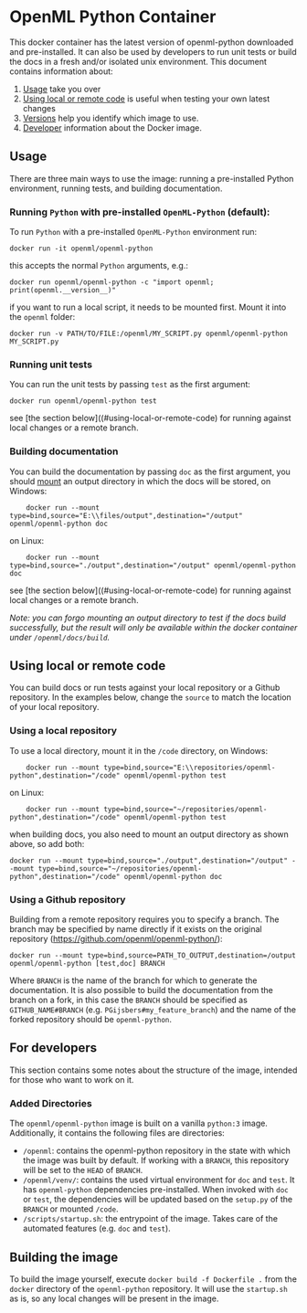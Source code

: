 # OpenML Python Container

This docker container has the latest version of openml-python downloaded and pre-installed.
It can also be used by developers to run unit tests or build the docs in 
a fresh and/or isolated unix environment. 
This document contains information about:

 1. [Usage](#usage) take you over 
 2. [Using local or remote code](#using-local-or-remote-code) is useful when testing your own latest changes
 3. [Versions](#versions) help you identify which image to use.
 4. [Developer](#for-developers) information about the Docker image.

## Usage

There are three main ways to use the image: running a pre-installed Python environment,
running tests, and building documentation.

### Running `Python` with pre-installed `OpenML-Python` (default):

To run `Python` with a pre-installed `OpenML-Python` environment run:

```text
docker run -it openml/openml-python
```

this accepts the normal `Python` arguments, e.g.:

```text
docker run openml/openml-python -c "import openml; print(openml.__version__)"
```

if you want to run a local script, it needs to be mounted first. Mount it into the
`openml` folder:

```
docker run -v PATH/TO/FILE:/openml/MY_SCRIPT.py openml/openml-python MY_SCRIPT.py
```

### Running unit tests

You can run the unit tests by passing `test` as the first argument:

```text
docker run openml/openml-python test
```

see [the section below]((#using-local-or-remote-code) for running against local changes
or a remote branch.

### Building documentation

You can build the documentation by passing `doc` as the first argument, 
you should [mount]((https://docs.docker.com/storage/bind-mounts/#start-a-container-with-a-bind-mount)) 
an output directory in which the docs will be stored, on Windows:

```text
    docker run --mount type=bind,source="E:\\files/output",destination="/output" openml/openml-python doc
```

on Linux:
```text
    docker run --mount type=bind,source="./output",destination="/output" openml/openml-python doc
```
    
see [the section below]((#using-local-or-remote-code) for running against local changes
or a remote branch.

*Note: you can forgo mounting an output directory to test if the docs build successfully,
but the result will only be available within the docker container under `/openml/docs/build`.*

## Using local or remote code

You can build docs or run tests against your local repository or a Github repository.
In the examples below, change the `source` to match the location of your local repository.

### Using a local repository

To use a local directory, mount it in the `/code` directory,  on Windows:

```text
    docker run --mount type=bind,source="E:\\repositories/openml-python",destination="/code" openml/openml-python test
```

on Linux:
```text
    docker run --mount type=bind,source="~/repositories/openml-python",destination="/code" openml/openml-python test
```

when building docs, you also need to mount an output directory as shown above, so add both:

```text
docker run --mount type=bind,source="./output",destination="/output" --mount type=bind,source="~/repositories/openml-python",destination="/code" openml/openml-python doc
```

### Using a Github repository
Building from a remote repository requires you to specify a branch.
The branch may be specified by name directly if it exists on the original repository (https://github.com/openml/openml-python/):

    docker run --mount type=bind,source=PATH_TO_OUTPUT,destination=/output openml/openml-python [test,doc] BRANCH

Where `BRANCH` is the name of the branch for which to generate the documentation.
It is also possible to build the documentation from the branch on a fork,
in this case the `BRANCH` should be specified as `GITHUB_NAME#BRANCH` (e.g. 
`PGijsbers#my_feature_branch`) and the name of the forked repository should be `openml-python`.

## For developers
This section contains some notes about the structure of the image, 
intended for those who want to work on it.

### Added Directories
The `openml/openml-python` image is built on a vanilla `python:3` image.
Additionally, it contains the following files are directories:

 - `/openml`: contains the openml-python repository in the state with which the image 
   was built by default. If working with a `BRANCH`, this repository will be set to 
   the `HEAD` of `BRANCH`.
 - `/openml/venv/`: contains the used virtual environment for `doc` and `test`. It has
   `openml-python` dependencies pre-installed.  When invoked with `doc` or `test`, the 
   dependencies will be updated based on the `setup.py` of the `BRANCH` or mounted `/code`.
 - `/scripts/startup.sh`: the entrypoint of the image. Takes care of the automated features (e.g. `doc` and `test`).

## Building the image
To build the image yourself, execute `docker build -f Dockerfile .` from the `docker`
directory of the `openml-python` repository. It will use the `startup.sh` as is, so any 
local changes will be present in the image.
